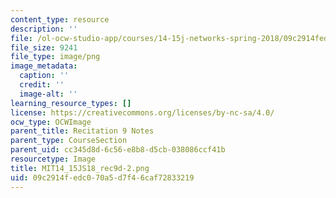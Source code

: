 ```yaml
---
content_type: resource
description: ''
file: /ol-ocw-studio-app/courses/14-15j-networks-spring-2018/09c2914fedc070a5d7f46caf72833219_MIT14_15JS18_rec9d-2.png
file_size: 9241
file_type: image/png
image_metadata:
  caption: ''
  credit: ''
  image-alt: ''
learning_resource_types: []
license: https://creativecommons.org/licenses/by-nc-sa/4.0/
ocw_type: OCWImage
parent_title: Recitation 9 Notes
parent_type: CourseSection
parent_uid: cc345d8d-6c56-e8b8-d5cb-038086ccf41b
resourcetype: Image
title: MIT14_15JS18_rec9d-2.png
uid: 09c2914f-edc0-70a5-d7f4-6caf72833219
---
```


